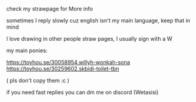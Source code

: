 check my strawpage for More info


sometimes I reply slowly cuz english isn't my main language, keep that in mind

I love drawing in other people straw pages, I usually sign with a W

my main ponies:

https://toyhou.se/30058954.willyh-wonkah-sona
https://toyhou.se/30259602.skbidi-toilet-tbn

( pls don't copy them :c ) 

if you need fast replies you can dm me on discord (Wetasisi) 
